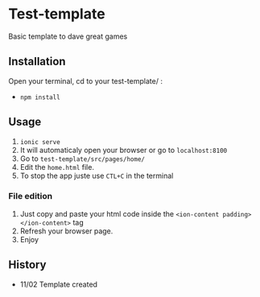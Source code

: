 # Test-template
Basic template to dave great games
## Installation 

Open your terminal, cd to your test-template/ :
- `npm install`


## Usage
1. `ionic serve`
2. It will automaticaly open your browser or go to `localhost:8100`
3. Go to `test-template/src/pages/home/`
4. Edit the `home.html` file.
5. To stop the app juste use `CTL+C` in the terminal

### File edition
1. Just copy and paste your html code inside the `<ion-content padding></ion-content>` tag
2. Refresh your browser page.
3. Enjoy

## History
- 11/02 Template created

